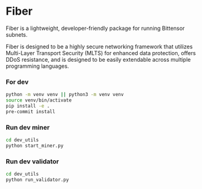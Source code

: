 # Fiber

Fiber is a lightweight, developer-friendly package for running Bittensor subnets.

Fiber is designed to be a highly secure networking framework that utilizes Multi-Layer Transport Security (MLTS) for enhanced data protection, offers DDoS resistance, and is designed to be easily extendable across multiple programming languages.

### For dev
```bash
python -m venv venv || python3 -m venv venv
source venv/bin/activate
pip install -e .
pre-commit install
```

### Run dev miner
```bash
cd dev_utils
python start_miner.py
```

### Run dev validator
```bash
cd dev_utils
python run_validator.py
```
